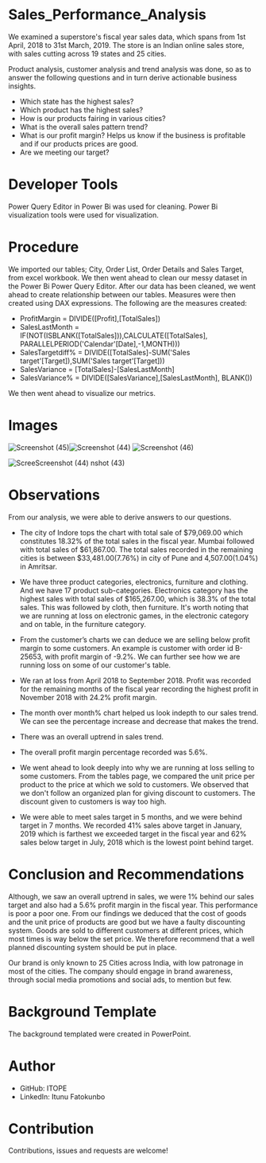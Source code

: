 # Sales_Performance_Analysis
We examined a superstore's fiscal year sales data, which spans from 1st April, 2018 to 31st March, 2019. 
The store is an Indian online sales store, with sales cutting across 19 states and 25 cities.

Product analysis, customer analysis and trend analysis was done, so as to answer the following questions and in turn derive actionable business insights.


- Which state has the highest sales?
- Which product has the highest sales?
- How is our products fairing in various cities?
- What is the overall sales pattern trend?
- What is our profit margin? Helps us know if the business is profitable and if our products prices are good.
- Are we meeting our target?                                                                                         


# Developer Tools
Power Query Editor in Power Bi was used for cleaning.
Power Bi visualization tools were used for visualization.

# Procedure
We imported our tables; City, Order List, Order Details and Sales Target, from excel workbook. We then went ahead to clean our messy dataset in the Power Bi Power Query Editor.
After our data has been cleaned, we went ahead to create relationship between our tables.
Measures were then created using DAX expressions.
The following are the measures created:
- ProfitMargin = DIVIDE([Profit],[TotalSales])
- SalesLastMonth = IF(NOT(ISBLANK([TotalSales])),CALCULATE([TotalSales], PARALLELPERIOD('Calendar'[Date],-1,MONTH)))
- SalesTargetdiff% = DIVIDE([TotalSales]-SUM('Sales target'[Target]),SUM('Sales target'[Target]))
- SalesVariance = [TotalSales]-[SalesLastMonth]
- SalesVariance% = DIVIDE([SalesVariance],[SalesLastMonth], BLANK())

We then went ahead to visualize our metrics.

# Images
![Screenshot (45)](https://user-images.githubusercontent.com/84106015/169573837-72f03a4b-1a37-4d67-a33f-f47d35b2b461.png)![Screenshot (44)](https://user-images.githubusercontent.com/84106015/169574210-3b30906d-4aef-4a0e-af31-fa443a13ed99.png)
![Screenshot (46)](https://user-images.githubusercontent.com/84106015/169574133-e4a21b48-ff01-452c-a37d-af3c28db6b38.png)

![Scree![Screenshot (44)](https://user-images.githubusercontent.com/84106015/171219212-b59d68ab-d85b-4f7a-94c1-a7abc3a9fa38.png)
nshot (43)](https://user-images.githubusercontent.com/84106015/169574289-86fadd49-3d54-409b-bcfb-0dd2495f5559.png)

# Observations

From our analysis, we were able to derive answers to our questions.

- The city of Indore tops the chart with total sale of $79,069.00 which constitutes 18.32% of the total sales in the fiscal year. Mumbai followed with total sales of $61,867.00.
The total sales recorded in the remaining cities is between $33,481.00(7.76%) in city of Pune and 4,507.00(1.04%) in Amritsar. 

- We have three product categories, electronics, furniture and clothing. And we have 17 product sub-categories.
Electronics category has the highest sales with total sales of $165,267.00, which is 38.3% of the total sales. This was followed by cloth, then furniture.
It's worth noting that we are running at loss on electronic games, in the electronic category and on table, in the furniture category. 

- From the customer’s charts we can deduce we are selling below profit margin to some customers. An example is customer with order id B-25653, with profit margin of -9.2%.
We can further see how we are running loss on some of our customer's table.

- We ran at loss from April 2018 to September 2018. Profit was recorded for the remaining months of the fiscal year recording the highest profit in November 2018 with 24.2% profit margin.

- The month over month% chart helped us look indepth to our sales trend. We can see the percentage increase and decrease that makes the trend.

- There was an overall uptrend in sales trend.

- The overall profit margin percentage recorded was 5.6%.

- We went ahead to look deeply into why we are running at loss selling to some customers. From the tables page, we compared the unit price per product to the price at which we sold to customers.
We observed that we don't follow an organized plan for giving discount to customers. 
The discount given to customers is way too high. 

- We were able to meet sales target in 5 months, and we were behind target in 7 months. We recorded 41% sales above target  in January, 2019 which is farthest we exceeded target in the fiscal year and   62% sales  below target in July, 2018 which is the lowest point behind target.

# Conclusion and Recommendations
Although, we saw an overall uptrend in sales, we were 1% behind our sales target and also had a 5.6% profit margin in the fiscal year. This performance is poor a poor one. From our findings we deduced that the cost of goods and the unit price of products are good but we have a faulty discounting system. 
Goods are sold to different customers at different prices, which most times is way below the set price. We therefore recommend that a well planned discounting system should be put in place.

Our brand is only known to 25 Cities across India, with low patronage in most of the cities. The company should engage in brand awareness, through social media promotions and social ads, to mention but few.

# Background Template
The background templated were created in PowerPoint.

# Author
- GitHub: ITOPE
- LinkedIn: Itunu Fatokunbo

# Contribution
Contributions, issues and requests are welcome!
